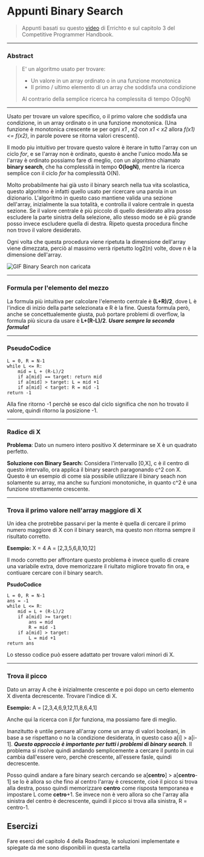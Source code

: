# Appunti Binary Search 
> Appunti basati su questo [video](https://www.youtube.com/watch?v=GU7DpgHINWQ&t=2s) di Errichto e sul capitolo 3 del Competitive Programmer Handbook.
----

### Abstract
> E' un algoritmo usato per trovare:
> - Un valore in un array ordinato o in una funzione monotonica
> - Il primo / ultimo elemento di un array che soddisfa una condizione
>
> Al contrario della semplice ricerca ha complessita di tempo O(logN)
----
Usato per trovare un valore specifico, o il primo valore che soddisfa una condizione, in un array ordinato o in una funzione monotonica. (Una funzione è monotonica crescente se per ogni *x1 , x2* con *x1 < x2* allora *f(x1) <= f(x2)*, in parole povere se ritorna valori crescenti).

Il modo piu intuitivo per trovare questo valore è iterare in tutto l'array con un ciclo *for*, e se l'array non è ordinato, questo è anche l'unico modo.Ma se l'array è ordinato possiamo fare di meglio, con un algoritmo chiamato **binary search**, che ha complessità in tempo **O(logN)**, mentre la ricerca semplice con il ciclo *for* ha complessità O(N).

Molto probabilmente hai già usto il binary search nella tua vita scolastica, questo algoritmo è infatti quello usato per ricercare una parola in un dizionario. L'algoritmo in questo caso mantiene valida una sezione dell'array, inizialmente la sua totalità, e controlla il valore centrale in questa sezione. Se il valore centrale è più piccolo di quello desiderato allra posso escludere la parte sinistra della selezione, allo stesso modo se è più grande posso invece escludere quella di destra. Ripeto questa procedura finche non trovo il valore desiderato. 

Ogni volta che questa procedura viene ripetuta la dimensione dell'array viene dimezzata, perciò al massimo verrà ripetutto log2(n) volte, dove n è la dimensione dell'array. 

![GIF Binary Search non caricata](https://imgs.search.brave.com/Th07ISUWfOLLUyNL93qr4ahXbOg-8egksveLpaqS3yQ/rs:fit:860:0:0/g:ce/aHR0cHM6Ly9kMThs/ODJlbDZjZG0xaS5j/bG91ZGZyb250Lm5l/dC91cGxvYWRzL2Jl/UGNlVU1uU0ctYmlu/YXJ5X3NlYXJjaF9n/aWYuZ2lm.gif)
****
### Formula per l'elemento del mezzo

La formula più intuitiva per calcolare l'elemento centrale è **(L+R)/2**, dove L è l'indice di inizio della parte selezionata e R è la fine. 
Questa formula però, anche se concettualemente giusta, può portare problemi di overflow, la formula più sicura da usare è **L+(R-L)/2**. ***Usare sempre la seconda formula!***
****
### PseudoCodice

    L = 0, R = N-1
    while L <= R:
        mid = L + (R-L)/2
        if a[mid] == target: return mid
        if a[mid] > target: L = mid +1
        if a[mid] < target: R = mid -1
    return -1

Alla fine ritorno -1 perchè se esco dal ciclo significa che non ho trovato il valore, quindi ritorno la posizione -1.
****
### Radice di X
**Problema**: Dato un numero intero positivo X determinare se X è un quadrato perfetto.

**Soluzione con Binary Search:**
Considera l'intervallo [0,X], c è il centro di questo intervallo, ora applica il binary search paragonando c^2 con X. Questo è un esempio di come sia possibile utilizzare il binary seach non solamente su array, ma anche su funzioni monotoniche, in quanto c^2 è una funzione strettamente crescente.
****
### Trova il primo valore nell'array maggiore di X

Un idea che protrebbe passarvi per la mente è quella di cercare il primo numero maggiore di X con il binary search, ma questo non ritorna sempre il risultato corretto.

**Esempio:** X = 4 A = [2,3,5,6,8,10,12]

Il modo corretto per affrontare questo problema è invece quello di creare una variabile extra, dove memorizzare il riultato migliore trovato fin ora, e contiuare cercare con il binary search. 

**PsudoCodice**

    L = 0, R = N-1
    ans = -1
    while L <= R:
        mid = L + (R-L)/2
        if a[mid] >= target: 
            ans = mid
            R = mid -1
        if a[mid] > target: 
            L = mid +1
    return ans

Lo stesso codice può essere adattato per trovare valori minori di X.

****
### Trova il picco
Dato un array A che è inizialmente crescente e poi dopo un certo elemento X diventa decrescente. Trovare l'indice di X.

**Esempio:** A = [2,3,4,6,9,12,11,8,6,4,1]

Anche qui la ricerca con il *for* funziona, ma possiamo fare di meglio. 

Inanzitutto è untile pensare all'array come un array di valori booleani, in base a se rispettano o no la condizione desiderata, in questo caso a[i] > a[i-1]. ***Questo approccio è importante per tutti i problemi di binary search***.
Il problema si risolve quindi andando semplicemente a cercare il punto in cui cambia dall'essere vero, perchè crescente, all'essere fasle, quindi decrescente.

Posso quindi andare a fare binary search cercando se a[**centro**] > a[**centro**-1] se lo è allora so che fino al centro l'array è crescente, cioè il picco si trova alla destra, posso quindi memorizzare **centro** come risposta temporanea e impostare L come **cetro**+1. Se invece non è vero allora so che l'array alla sinistra del centro è decrescente, quindi il picco si trova alla sinistra, R = centro-1.

## Esercizi

Fare eserci del capitolo 4 della Roadmap, le soluzioni implementate e spiegate da me sono disponibili in questa cartella